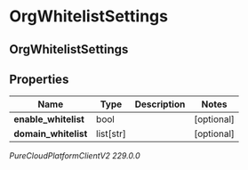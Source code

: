 # OrgWhitelistSettings

## OrgWhitelistSettings

## Properties

|Name | Type | Description | Notes|
|------------ | ------------- | ------------- | -------------|
| **enable_whitelist** | bool |  | [optional] |
| **domain_whitelist** | list[str] |  | [optional] |



_PureCloudPlatformClientV2 229.0.0_
